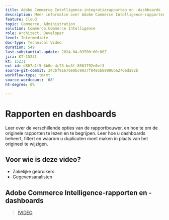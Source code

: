 ```yaml
---
title: Adobe Commerce Intelligence-integratierapporten en -dashboards
description: Meer informatie over Adobe Commerce Intelligence-rapporten en dashboardbeheer
feature: Cloud
topic: Commerce, Administration
solution: Commerce,Commerce Intelligence
role: Architect, Developer
level: Intermediate
doc-type: Technical Video
duration: 549
last-substantial-update: 2024-04-09T00:00:00Z
jira: KT-15231
kt: 15231
exl-id: d867a1f5-6b0e-4c73-be3f-8561792e0ef3
source-git-commit: 343bf9167de0bc9937f8485b89006ba276eda82b
workflow-type: tm+mt
source-wordcount: '68'
ht-degree: 0%

---
```


# Rapporten en dashboards

Leer over de verschillende opties van de rapportbouwer, en hoe te om de originele rapporten te lezen en te begrijpen. Leer hoe u dashboards beheert, filtert en waarom u duplicaten moet maken in plaats van het origineel te wijzigen.

## Voor wie is deze video?

- Zakelijke gebruikers
- Gegevensanalisten

## Adobe Commerce Intelligence-rapporten en -dashboards

>[!VIDEO](https://video.tv.adobe.com/v/3428252?learn=on)
